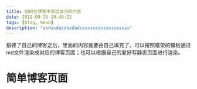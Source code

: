 ```yaml
---
title: 如何在博客中添加自己的内容
date: 2019-09-26 19:40:13
tags: [blog, hexo]
description: "asdasdasdasdadsssssssssssssssssss"
---
```


搭建了自己的博客之后，里面的内容就要由自己填充了。可以按照框架的模板通过md文件渲染成对应的博客页面；也可以根据自己的爱好写静态页面进行渲染。

<!-- more -->

# 简单博客页面

